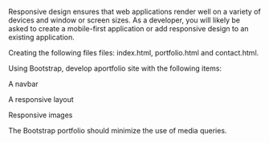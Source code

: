 Responsive design ensures that web applications render well on a variety of devices and window or screen sizes. As a developer, you will likely be asked to create a mobile-first application or add responsive design to an existing application.

Creating the following files files: index.html, portfolio.html and contact.html.


Using Bootstrap, develop aportfolio site with the following items:


A navbar


A responsive layout


Responsive images




The Bootstrap portfolio should minimize the use of media queries.
